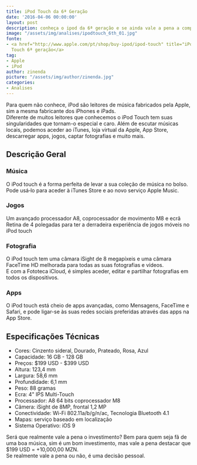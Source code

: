```yaml
---
title: iPod Touch da 6ª Geração
date: '2016-04-06 00:00:00'
layout: post
description: conheça o ipod da 6ª geração e se ainda vale a pena a compra de um ipod
image: "/assets/img/analises/ipodtouch_6th_01.jpg"
fonte:
- <a href="http://www.apple.com/pt/shop/buy-ipod/ipod-touch" title="iPod Touch 6">iPod
  Touch 6ª geração</a>
tag:
- Apple
- iPod
author: zinenda
picture: "/assets/img/author/zinenda.jpg"
categories:
- Analises
---
```


Para quem não conhece, iPod são leitores de música fabricados pela Apple, sim a mesma fabricante dos iPhones e iPads. <br>
Diferente de muitos leitores que conhecemos o iPod Touch tem suas singularidades que tornam-o especial e caro.
Além de escutar músicas locais, podemos aceder ao iTunes, loja virtual da Apple, App Store, descarregar apps, jogos, captar fotografias e muito mais.

## Descrição Geral

### Música
O iPod touch é a forma perfeita de levar a sua coleção de música no bolso. <br>
Pode usá‑lo para aceder à iTunes Store e ao novo serviço Apple Music.

### Jogos
Um avançado processador A8, coprocessador de movimento M8 e ecrã Retina de 4 polegadas para ter a derradeira experiência de jogos móveis no iPod touch

### Fotografia
O iPod touch tem uma câmara iSight de 8 megapíxeis e uma câmara FaceTime HD melhorada para todas as suas fotografias e vídeos. <br>
E com a Fototeca iCloud, é simples aceder, editar e partilhar fotografias em todos os dispositivos.

### Apps
O iPod touch está cheio de apps avançadas, como Mensagens, FaceTime e Safari, e pode ligar-se às suas redes sociais preferidas através das apps na App Store.

## Especificações Técnicas

- Cores: Cinzento sideral, Dourado, Prateado, Rosa, Azul
- Capacidade: 16 GB - 128 GB
- Preços: $199 USD - $399 USD
- Altura: 123,4 mm
- Largura: 58,6 mm
- Profundidade: 6,1 mm
- Peso: 88 gramas
- Ecra: 4" IPS Multi-Touch
- Processador: A8 64 bits coprocessador M8
- Câmera: iSight de 8MP, frontal 1,2 MP
- Conectividade: Wi-Fi 802.11a/b/g/n/ac, Tecnologia Bluetooth 4.1
- Mapas: serviço baseado em localização
- Sistema Operativo: iOS 9

Será que realmente vale a pena o investimento? Bem para quem seja fã de uma boa música, sim é um bom investimento, mas vale a pena destacar que $199 USD = +10,000,00 MZN.
<br> Se realmente vale a pena ou não, é uma decisão pessoal.